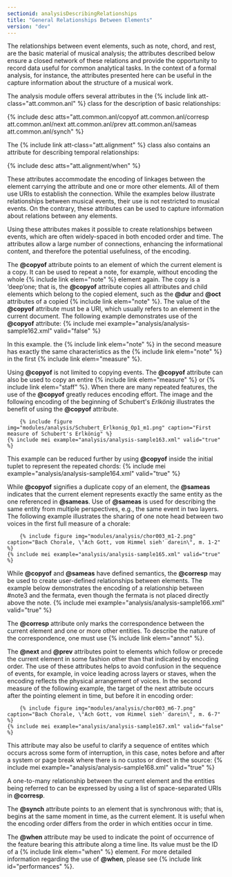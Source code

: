 ```yaml
---
sectionid: analysisDescribingRelationships
title: "General Relationships Between Elements"
version: "dev"
---
```


The relationships between event elements, such as note, chord, and rest, are the basic material of musical analysis; the attributes described below ensure a closed network of these relations and provide the opportunity to record data useful for common analytical tasks. In the context of a formal analysis, for instance, the attributes presented here can be useful in the capture information about the structure of a musical work.

The analysis module offers several attributes in the {% include link att-class="att.common.anl" %} class for the description of basic relationships:

  
{% include desc atts="att.common.anl/copyof att.common.anl/corresp att.common.anl/next att.common.anl/prev att.common.anl/sameas att.common.anl/synch" %} 
 

The {% include link att-class="att.alignment" %} class also contains an attribute for describing temporal relationships:

  
{% include desc atts="att.alignment/when" %} 
 

These attributes accommodate the encoding of linkages between the element carrying the attribute and one or more other elements. All of them use URIs to establish the connection. While the examples below illustrate relationships between musical events, their use is not restricted to musical events. On the contrary, these attributes can be used to capture information about relations between any elements.

Using these attributes makes it possible to create relationships between events, which are often widely-spaced in both encoded order and time. The attributes allow a large number of connections, enhancing the informational content, and therefore the potential usefulness, of the encoding.

The **@copyof** attribute points to an element of which the current element is a copy. It can be used to repeat a note, for example, without encoding the whole {% include link elem="note" %} element again. The copy is a ‘deep’one; that is, the **@copyof** attribute copies all attributes and child elements which belong to the copied element, such as the **@dur** and **@oct** attributes of a copied {% include link elem="note" %}. The value of the **@copyof** attribute must be a URI, which usually refers to an element in the current document. The following example demonstrates use of the **@copyof** attribute:
{% include mei example="analysis/analysis-sample162.xml" valid="false" %}
    
In this example. the {% include link elem="note" %} in the second measure has exactly the same characteristics as the {% include link elem="note" %} in the first {% include link elem="measure" %}.

Using **@copyof** is not limited to copying events. The **@copyof** attribute can also be used to copy an entire {% include link elem="measure" %} or {% include link elem="staff" %}. When there are many repeated features, the use of the **@copyof** greatly reduces encoding effort. The image and the following encoding of the beginning of Schubert's *Erlkönig* illustrates the benefit of using the **@copyof** attribute.

        {% include figure img="modules/analysis/Schubert_Erlkonig_Op1_m1.png" caption="First measure of Schubert's Erlkönig" %}
    {% include mei example="analysis/analysis-sample163.xml" valid="true" %}
    
This example can be reduced further by using **@copyof** inside the initial tuplet to represent the repeated chords:
{% include mei example="analysis/analysis-sample164.xml" valid="true" %}
    
While **@copyof** signifies a duplicate copy of an element, the **@sameas** indicates that the current element represents exactly the same entity as the one referenced in **@sameas**. Use of **@sameas** is used for describing the same entity from multiple perspectives, e.g., the same event in two layers. The following example illustrates the sharing of one note head between two voices in the first full measure of a chorale:

        {% include figure img="modules/analysis/chor003_m1-2.png" caption="Bach Chorale, \"Ach Gott, vom Himmel sieh' darein\", m. 1-2" %}
    {% include mei example="analysis/analysis-sample165.xml" valid="true" %}
    
While **@copyof** and **@sameas** have defined semantics, the **@corresp** may be used to create user-defined relationships between elements. The example below demonstrates the encoding of a relationship between #note3 and the fermata, even though the fermata is not placed directly above the note.
{% include mei example="analysis/analysis-sample166.xml" valid="true" %}
    
The **@corresp** attribute only marks the correspondence between the current element and one or more other entities. To describe the nature of the correspondence, one must use {% include link elem="annot" %}.

The **@next** and **@prev** attributes point to elements which follow or precede the current element in some fashion other than that indicated by encoding order. The use of these attributes helps to avoid confusion in the sequence of events, for example, in voice leading across layers or staves, when the encoding reflects the physical arrangement of voices. In the second measure of the following example, the target of the next attribute occurs after the pointing element in time, but before it in encoding order:

        {% include figure img="modules/analysis/chor003_m6-7.png" caption="Bach Chorale, \"Ach Gott, vom Himmel sieh' darein\", m. 6-7" %}
    {% include mei example="analysis/analysis-sample167.xml" valid="false" %}
    
This attribute may also be useful to clarify a sequence of entites which occurs across some form of interruption, in this case, notes before and after a system or page break where there is no custos or direct in the source:
{% include mei example="analysis/analysis-sample168.xml" valid="true" %}
    
A one-to-many relationship between the current element and the entities being referred to can be expressed by using a list of space-separated URIs in **@corresp**.

The **@synch** attribute points to an element that is synchronous with; that is, begins at the same moment in time, as the current element. It is useful when the encoding order differs from the order in which entities occur in time.

The **@when** attribute may be used to indicate the point of occurrence of the feature bearing this attribute along a time line. Its value must be the ID of a {% include link elem="when" %} element. For more detailed information regarding the use of **@when**, please see {% include link id="performances" %}.
